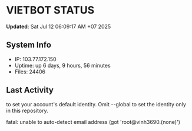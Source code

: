 # VIETBOT STATUS
**Updated**: Sat Jul 12 06:09:17 AM +07 2025

## System Info
- IP: 103.77.172.150
- Uptime: up 6 days, 9 hours, 56 minutes
- Files: 24406

## Last Activity

to set your account's default identity.
Omit --global to set the identity only in this repository.

fatal: unable to auto-detect email address (got 'root@vinh3690.(none)')
